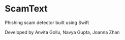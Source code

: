 # ScamText
Phishing scam detector built using Swift

Developed by Anvita Gollu, Navya Gupta, Joanna Zhan
